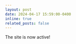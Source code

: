 ```yaml
---
layout: post
date: 2024-04-17 15:59:00-0400
inline: true
related_posts: false
---
```


The site is now active!
